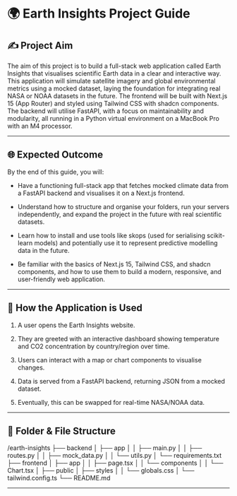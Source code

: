 # 🌍 Earth Insights Project Guide

## ✍️ Project Aim

The aim of this project is to build a full-stack web application called Earth Insights that visualises scientific Earth data in a clear and interactive way. This application will simulate satellite imagery and global environmental metrics using a mocked dataset, laying the foundation for integrating real NASA or NOAA datasets in the future. The frontend will be built with Next.js 15 (App Router) and styled using Tailwind CSS with shadcn components. The backend will utilise FastAPI, with a focus on maintainability and modularity, all running in a Python virtual environment on a MacBook Pro with an M4 processor.

---

## 🌐 Expected Outcome

By the end of this guide, you will:

- Have a functioning full-stack app that fetches mocked climate data from a FastAPI backend and visualises it on a Next.js frontend.

- Understand how to structure and organise your folders, run your servers independently, and expand the project in the future with real scientific datasets.

- Learn how to install and use tools like skops (used for serialising scikit-learn models) and potentially use it to represent predictive modelling data in the future.

- Be familiar with the basics of Next.js 15, Tailwind CSS, and shadcn components, and how to use them to build a modern, responsive, and user-friendly web application.

---

## 📖 How the Application is Used

1. A user opens the Earth Insights website.

2. They are greeted with an interactive dashboard showing temperature and CO2 concentration by country/region over time.

3. Users can interact with a map or chart components to visualise changes.

4. Data is served from a FastAPI backend, returning JSON from a mocked dataset.

5. Eventually, this can be swapped for real-time NASA/NOAA data.

---

## 📂 Folder & File Structure

/earth-insights
├── backend
│ ├── app
│ │ ├── main.py
│ │ ├── routes.py
│ │ ├── mock_data.py
│ │ └── utils.py
│ └── requirements.txt
├── frontend
│ ├── app
│ │ ├── page.tsx
│ │ └── components
│ │ └── Chart.tsx
│ ├── public
│ ├── styles
│ │ └── globals.css
│ └── tailwind.config.ts
└── README.md

---
